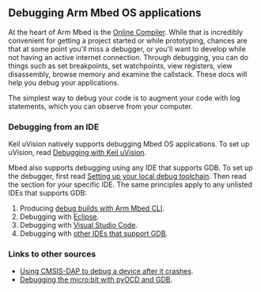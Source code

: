## Debugging Arm Mbed OS applications

At the heart of Arm Mbed is the <a href="/docs/v5.7/tools/arm-mbed-online-compiler.html" target="_blank">Online Compiler</a>. While that is incredibly convenient for getting a project started or while prototyping, chances are that at some point you'll miss a debugger, or you'll want to develop while not having an active internet connection. Through debugging, you can do things such as set breakpoints, set watchpoints, view registers, view disassembly, browse memory and examine the callstack. These docs will help you debug your applications.

The simplest way to debug your code is to augment your code with log statements, which you can observe from your computer.

### Debugging from an IDE

Keil uVision natively supports debugging Mbed OS applications. To set up uVision, read <a href="/docs/v5.7/tutorials/keil-uvision.html" target="_blank">Debugging with Keil uVision</a>.

Mbed also supports debugging using any IDE that supports GDB. To set up the debugger, first read <a href="/docs/v5.7/tools/setting-up-a-local-debug-toolchain.html" target="_blank">Setting up your local debug toolchain</a>. Then read the section for your specific IDE. The same principles apply to any unlisted IDEs that supports GDB:

1. Producing <a href="/docs/v5.7/tools/debug-builds-with-arm-mbed-cli.html" target="_blank">debug builds with Arm Mbed CLI</a>.
1. Debugging with <a href="/docs/v5.7/tutorials/eclipse.html" target="_blank">Eclipse</a>.
1. Debugging with <a href="/docs/v5.7/tutorials/visual-studio-code.html" target="_blank">Visual Studio Code</a>.
1. Debugging with <a href="/docs/v5.7/tools/debugging.html" target="_blank">other IDEs that support GDB</a>.

### Links to other sources

- <a href="https://os.mbed.com/blog/entry/Post-mortem-debugging-with-ARM-mbed/" target="_blank">Using CMSIS-DAP to debug a device after it crashes</a>.
- <a href="/docs/v5.7/tutorials/debug-microbit.html" target="_blank">Debugging the micro:bit with pyOCD and GDB</a>.
